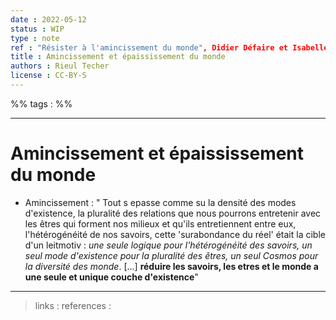 ```yaml
---
date : 2022-05-12
status : WIP
type : note
ref : "Résister à l'amincissement du monde", Didier Défaire et Isabelle Stengers (Multitudes 85, Majeure Planétarité)
title : Amincissement et épaississement du monde
authors : Rieul Techer
license : CC-BY-S 
---
```


%% tags : %% 

---

Amincissement et épaississement du monde
===

- Amincissement : " Tout s epasse comme su la densité des modes d'existence, la pluralité des relations que nous pourrons entretenir avec les êtres qui forment nos milieux et qu'ils entretiennent entre eux, l'hétérogénéité de nos savoirs, cette 'surabondance du réel' était la cible d'un leitmotiv : *une seule logique pour l'hétérogénéité des savoirs, un seul mode d'existence pour la pluralité des êtres, un seul Cosmos pour la diversité des monde*. [...] **réduire les savoirs, les etres et le monde a une seule et unique couche d'existence**"


---
> links : 
> references : 